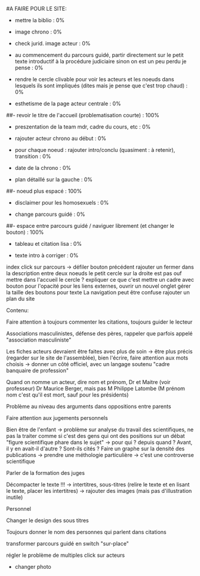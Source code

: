 #A FAIRE POUR LE SITE:

- mettre la biblio : 0%
- image chrono : 0%
- check jurid. image acteur : 0%
- au commencement du parcours guidé, partir directement sur le petit texte introductif à la procédure judiciaire sinon on est un peu perdu je pense : 0%

- rendre le cercle clivable pour voir les acteurs et les noeuds dans lesquels ils sont impliqués (dites mais je pense que c'est trop chaud) : 0%

- esthetisme de la page acteur centrale : 0%

##- revoir le titre de l'accueil (problematisation courte) : 100%

- preszentation de la team mdr, cadre du cours, etc : 0%

- rajouter acteur chrono au début : 0%

- pour chaque noeud : rajouter intro/conclu (quasiment : à retenir), transition : 0%

- date de la chrono : 0%

- plan détaillé sur la gauche : 0%

##- noeud plus espacé : 100%

- disclaimer pour les homosexuels : 0%

- change parcours guidé : 0%

##- espace entre parcours guidé / naviguer librement (et changer le bouton) : 100%

- tableau et citation lisa : 0%

- texte intro à corriger : 0%


index click sur parcours -> défiler
bouton précédent
rajouter un fermer dans la description entre deux noeuds
le petit cercle sur la droite est pas ouf
mettre dans l'accueil le cercle ? expliquer ce que c'est
mettre un cadre avec bouton pour l'opacité
pour les liens externes, ouvrir un nouvel onglet
gérer la taille des boutons pour texte
La navigation peut être confuse
rajouter un plan du site



Contenu:

Faire attention à toujours commenter les citations, toujours guider le lecteur

Associations masculinistes, défense des pères, rappeler que parfois appelé "association masculiniste"

Les fiches acteurs devraient être faites avec plus de soin -> être plus précis (regarder sur le site de l'assemblée), bien l'écrire, faire attention aux mots choisis -> donner un côté officiel, avec un langage soutenu "cadre banquaire de profession"

Quand on nomme un acteur, dire nom et prénom, Dr et Maitre (voir professeur) Dr Maurice Berger, mais pas M Philippe Latombe (M prénom nom c'est qu'il est mort, sauf pour les présidents)

Problème au niveau des arguments dans oppositions entre parents

Faire attention aux jugements personnels

Bien être de l'enfant -> problème sur analyse du travail des scientifiques, ne pas la traiter comme si c'est des gens qui ont des positions sur un débat "figure scientifique phare dans le sujet" -> pour qui ? depuis quand ? Avant, il y en avait-il d'autre ? Sont-ils cités ? Faire un graphe sur la densité des publications -> prendre une méthologie particulière -> c'est une controverse scientifique 

Parler de la formation des juges

Décompacter le texte !!! -> intertitres, sous-titres (relire le texte et en lisant le texte, placer les intertitres) -> rajouter des images (mais pas d'illustration inutile)


Personnel

Changer le design des sous titres

Toujours donner le nom des personnes qui parlent dans citations

transformer parcours guidé en switch "sur-place"

régler le problème de multiples click sur acteurs
- changer photo